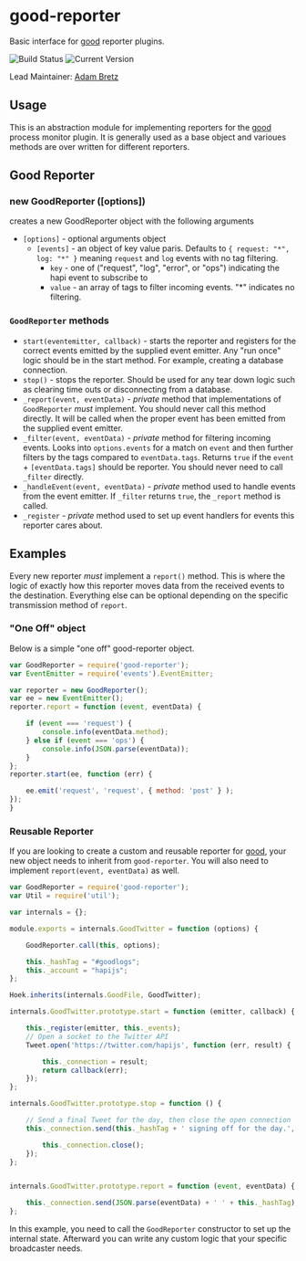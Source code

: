 # good-reporter

Basic interface for [good](https://github.com/hapijs/good) reporter plugins.

![Build Status](https://travis-ci.org/hapijs/good-reporter.svg?branch=master) ![Current Version](https://img.shields.io/npm/v/good-reporter.svg)

Lead Maintainer: [Adam Bretz](https://github.com/arb)

## Usage

This is an abstraction module for implementing reporters for the [good](https://github.com/hapijs/good) process monitor plugin. It is generally used as a base object and varioues methods are over written for different reporters.

## Good Reporter
### new GoodReporter ([options])

creates a new GoodReporter object with the following arguments
- `[options]` - optional arguments object
	- `[events]` - an object of key value paris. Defaults to `{ request: "*", log: "*" }` meaning `request` and `log` events with no tag filtering.
		- `key` - one of ("request", "log", "error", or "ops") indicating the hapi event to subscribe to
		- `value` - an array of tags to filter incoming events. "*" indicates no filtering.

### `GoodReporter` methods
- `start(eventemitter, callback)` - starts the reporter and registers for the correct events emitted by the supplied event emitter. Any "run once" logic should be in the start method. For example, creating a database connection.
- `stop()` - stops the reporter. Should be used for any tear down logic such as clearing time outs or disconnecting from a database.
- `_report(event, eventData)` - _private_ method that implementations of `GoodReporter` *must* implement. You should never call this method directly. It will be called when the proper event has been emitted from the supplied event emitter.
- `_filter(event, eventData)` - _private_ method for filtering incoming events. Looks into `options.events` for a match on `event` and then further filters by the tags compared to `eventData.tags`. Returns `true` if the `event` + `[eventData.tags]` should be reporter. You should never need to call `_filter` directly.
- `_handleEvent(event, eventData)` - _private_ method used to handle events from the event emitter. If `_filter` returns `true`, the `_report` method is called.
- `_register` - _private_ method used to set up event handlers for events this reporter cares about.

## Examples

Every new reporter *must* implement a `report()` method. This is where the logic of exactly how this reporter moves data from the received events to the destination. Everything else can be optional depending on the specific transmission method of `report`.

### "One Off" object

Below is a simple "one off" good-reporter object.

```javascript
var GoodReporter = require('good-reporter');
var EventEmitter = require('events').EventEmitter;

var reporter = new GoodReporter();
var ee = new EventEmitter();
reporter.report = function (event, eventData) {

    if (event === 'request') {
        console.info(eventData.method);
    } else if (event === 'ops') {
        console.info(JSON.parse(eventData));
    }
};
reporter.start(ee, function (err) {

    ee.emit('request', 'request', { method: 'post' } );
});
}
```

### Reusable Reporter

If you are looking to create a custom and reusable reporter for [good](https://github.com/hapijs/good), your new object needs to inherit from `good-reporter`. You will also need to implement `report(event, eventData)` as well.

```javascript
var GoodReporter = require('good-reporter');
var Util = require('util');

var internals = {};

module.exports = internals.GoodTwitter = function (options) {

	GoodReporter.call(this, options);

	this._hashTag = "#goodlogs";
	this._account = "hapijs";
};

Hoek.inherits(internals.GoodFile, GoodTwitter);

internals.GoodTwitter.prototype.start = function (emitter, callback) {

    this._register(emitter, this._events);
    // Open a socket to the Twitter API
    Tweet.open('https://twitter.com/hapijs', function (err, result) {

        this._connection = result;
        return callback(err);
    });
};

internals.GoodTwitter.prototype.stop = function () {

	// Send a final Tweet for the day, then close the open connection
	this._connection.send(this._hashTag + ' signing off for the day.', function (err) {

	    this._connection.close();
	});
};


internals.GoodTwitter.prototype.report = function (event, eventData) {

	this._connection.send(JSON.parse(eventData) + ' ' + this._hashTag);
};
```

In this example, you need to call the `GoodReporter` constructor to set up the internal state. Afterward you can write any custom logic that your specific broadcaster needs.
